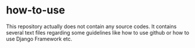 # how-to-use
This repository actually does not contain any source codes. It contains several text files regarding some guidelines like how to use github or how to use Django Framework etc.
